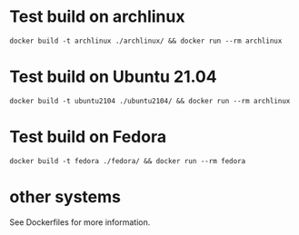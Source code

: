 # Test build on archlinux

````
docker build -t archlinux ./archlinux/ && docker run --rm archlinux
````

# Test build on Ubuntu 21.04

````
docker build -t ubuntu2104 ./ubuntu2104/ && docker run --rm archlinux
````

# Test build on Fedora

````
docker build -t fedora ./fedora/ && docker run --rm fedora
````

# other systems

See Dockerfiles for more information.
